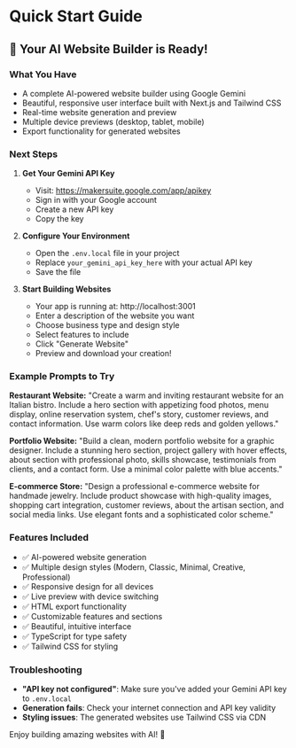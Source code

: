 # Quick Start Guide

## 🚀 Your AI Website Builder is Ready!

### What You Have
- A complete AI-powered website builder using Google Gemini
- Beautiful, responsive user interface built with Next.js and Tailwind CSS
- Real-time website generation and preview
- Multiple device previews (desktop, tablet, mobile)
- Export functionality for generated websites

### Next Steps

1. **Get Your Gemini API Key**
   - Visit: https://makersuite.google.com/app/apikey
   - Sign in with your Google account
   - Create a new API key
   - Copy the key

2. **Configure Your Environment**
   - Open the `.env.local` file in your project
   - Replace `your_gemini_api_key_here` with your actual API key
   - Save the file

3. **Start Building Websites**
   - Your app is running at: http://localhost:3001
   - Enter a description of the website you want
   - Choose business type and design style
   - Select features to include
   - Click "Generate Website"
   - Preview and download your creation!

### Example Prompts to Try

**Restaurant Website:**
"Create a warm and inviting restaurant website for an Italian bistro. Include a hero section with appetizing food photos, menu display, online reservation system, chef's story, customer reviews, and contact information. Use warm colors like deep reds and golden yellows."

**Portfolio Website:**
"Build a clean, modern portfolio website for a graphic designer. Include a stunning hero section, project gallery with hover effects, about section with professional photo, skills showcase, testimonials from clients, and a contact form. Use a minimal color palette with blue accents."

**E-commerce Store:**
"Design a professional e-commerce website for handmade jewelry. Include product showcase with high-quality images, shopping cart integration, customer reviews, about the artisan section, and social media links. Use elegant fonts and a sophisticated color scheme."

### Features Included
- ✅ AI-powered website generation
- ✅ Multiple design styles (Modern, Classic, Minimal, Creative, Professional)
- ✅ Responsive design for all devices
- ✅ Live preview with device switching
- ✅ HTML export functionality
- ✅ Customizable features and sections
- ✅ Beautiful, intuitive interface
- ✅ TypeScript for type safety
- ✅ Tailwind CSS for styling

### Troubleshooting
- **"API key not configured"**: Make sure you've added your Gemini API key to `.env.local`
- **Generation fails**: Check your internet connection and API key validity
- **Styling issues**: The generated websites use Tailwind CSS via CDN

Enjoy building amazing websites with AI! 🎉
